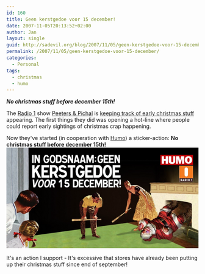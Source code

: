 ```yaml
---
id: 160
title: Geen kerstgedoe voor 15 december!
date: 2007-11-05T20:13:52+02:00
author: Jan
layout: single
guid: http://sadevil.org/blog/2007/11/05/geen-kerstgedoe-voor-15-december/
permalink: /2007/11/05/geen-kerstgedoe-voor-15-december/
categories:
  - Personal
tags:
  - christmas
  - humo
---
```

_**No christmas stuff before december 15th!**_

The <a href="http://www.radio1.be/" target="_blank">Radio 1</a> show <a href="http://www.radio1.be/programmas/pepi/" target="_blank">Peeters & Pichal</a> is <a href="http://www.radio1.be/programmas/pepi/149432/" target="_blank">keeping track of early christmas stuff</a> appearing. The first things they did was opening a hot-line where people could report early sightings of christmas crap happening.

Now they've started (in cooperation with <a href="http://www.humo.be/" target="_blank">Humo</a>) a sticker-action: **No christmas stuff before december 15th!**  
![Geen kerstgedoe voor 15 december!](/assets/images/2007/11/geen_kerstgedoe_voor_15dec-sm.png) 

It's an action I support - It's excessive that stores have already been putting up their christmas stuff since end of september!
